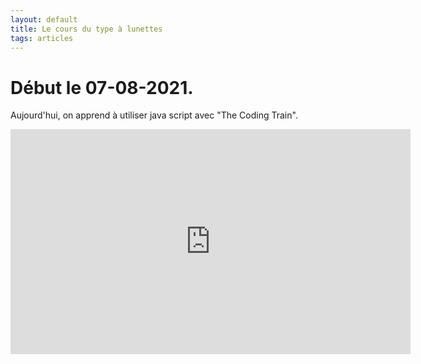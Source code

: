 ```yaml
---
layout: default
title: Le cours du type à lunettes
tags: articles
---
```

# Début le 07-08-2021.
Aujourd'hui, on apprend à utiliser java script avec "The Coding Train".
<iframe width="640" height="360" frameborder="0" src="https://preview.p5js.org/marionchampi/embed/tVRxaI3-z"></iframe>
